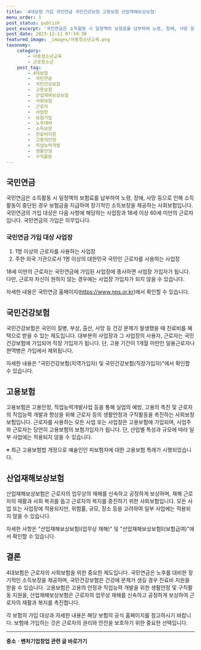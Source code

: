 ```yaml
---
title: '4대보험 가입 국민연금 국민건강보험 고용보험 산업재해보상보험'
menu_order: 1
post_status: publish
post_excerpt: '국민연금은 소득활동 시 일정액의 보험료를 납부하여 노령, 장애, 사망 등으로 인해 소득활동이 중단된 경우 보험금을 지급하여 장기적인 소득보장을 제공하는 사회보험입니다. 국민연금의 가입 대상은 다음 사항에 해당하는 사업장과 18세 이상 60세 미만의 근로자입니다. 국민연금의 가입은 의무입니다.'
post_date: 2023-12-11 07:59:30
featured_image: _images/아동청소년교육.png
taxonomy:
    category:
        - 아동청소년교육
        - 근로청소년
    post_tag:
        - 4대보험
        -  국민연금
        -  국민건강보험
        -  고용보험
        -  산업재해보상보험
        -  사회보험
        -  근로자
        -  사업장
        -  보험가입
        -  노후대비
        -  소득보장
        -  진료비지원
        -  고용의안정
        -  직업능력개발
        -  생활안정
        -  구직활동
---
```



## 국민연금
국민연금은 소득활동 시 일정액의 보험료를 납부하여 노령, 장애, 사망 등으로 인해 소득활동이 중단된 경우 보험금을 지급하여 장기적인 소득보장을 제공하는 사회보험입니다. 국민연금의 가입 대상은 다음 사항에 해당하는 사업장과 18세 이상 60세 미만의 근로자입니다. 국민연금의 가입은 의무입니다.

### 국민연금 가입 대상 사업장
1. 1명 이상의 근로자를 사용하는 사업장
2. 주한 외국 기관으로서 1명 이상의 대한민국 국민인 근로자를 사용하는 사업장

18세 미만의 근로자는 국민연금에 가입된 사업장에 종사하면 사업장 가입자가 됩니다. 다만, 근로자 자신이 원하지 않는 경우에는 사업장 가입자가 되지 않을 수 있습니다.

자세한 내용은 국민연금 홈페이지(https://www.nps.or.kr)에서 확인할 수 있습니다.

## 국민건강보험
국민건강보험은 국민이 질병, 부상, 출산, 사망 등 건강 문제가 발생했을 때 진료비를 혜택으로 받을 수 있는 제도입니다. 대부분의 사업장과 그 사업장의 사용자, 근로자는 국민건강보험에 가입되어 직장 가입자가 됩니다. 단, 고용 기간이 1개월 미만인 일용근로자나 현역병은 가입에서 제외됩니다.

자세한 내용은 "국민건강보험(지역가입자) 및 국민건강보험(직장가입자)"에서 확인할 수 있습니다.

## 고용보험
고용보험은 고용안정, 직업능력개발사업 등을 통해 실업의 예방, 고용의 촉진 및 근로자의 직업능력 개발과 향상을 위해 근로자 등의 생활안정과 구직활동을 촉진하는 사회보장보험입니다. 근로자를 사용하는 모든 사업 또는 사업장은 고용보험에 가입되며, 사업주와 근로자는 당연히 고용보험의 보험가입자가 됩니다. 단, 산업별 특성과 규모에 따라 일부 사업에는 적용되지 않을 수 있습니다.

※ 최근 고용보험법 개정으로 예술인인 피보험자에 대한 고용보험 특례가 시행되었습니다.

## 산업재해보상보험
산업재해보상보험은 근로자의 업무상의 재해를 신속하고 공정하게 보상하며, 재해 근로자의 재활과 사회 복귀를 돕고 근로자의 복지를 증진하기 위한 사회보험입니다. 모든 사업 또는 사업장에 적용되지만, 위험률, 규모, 장소 등을 고려하여 일부 사업에는 적용되지 않을 수 있습니다.

자세한 사항은 "산업재해보상보험Ⅰ(업무상 재해)" 및 "산업재해보상보험Ⅱ(보험급여)"에서 확인할 수 있습니다.

## 결론
4대보험은 근로자의 사회보험을 위한 중요한 제도입니다. 국민연금은 노후를 대비한 장기적인 소득보장을 제공하며, 국민건강보험은 건강에 문제가 생길 경우 진료비 지원을 받을 수 있습니다. 고용보험은 고용의 안정과 직업능력 개발을 위한 생활안정 및 구직활동 지원을, 산업재해보상보험은 근로자의 업무상 재해를 신속하고 공정하게 보상하여 근로자의 재활과 복지를 촉진합니다.

각 보험의 가입 대상과 자세한 내용은 해당 보험의 공식 홈페이지를 참고하시기 바랍니다. 보험에 가입하는 것은 근로자의 권리와 안전을 보호하기 위한 중요한 선택입니다.


<!-- wp:separator -->
<hr class="wp-block-separator has-alpha-channel-opacity"/>
<!-- /wp:separator -->

<!-- wp:group {"backgroundColor":"base","layout":{"type":"constrained"}} -->
<div class="wp-block-group has-base-background-color has-background"><!-- wp:paragraph {"align":"center","fontSize":"medium"} -->
<p class="has-text-align-center has-large-font-size"><strong>중소ㆍ벤처기업창업 관련 글 바로가기</strong></p>
<!-- /wp:paragraph -->


<!-- wp:latest-posts
{"categories":[{"id":27141,"count":19,"description":"","link":"https://uknowlaw.com/category/%ec%a4%91%ec%86%8c%e3%86%8d%eb%b2%a4%ec%b2%98%ea%b8%b0%ec%97%85%ec%b0%bd%ec%97%85/","name":"중소ㆍ벤처기업창업","slug":"중소ㆍ벤처기업창업","taxonomy":"category","parent":0,"meta":[],"_links":{"self":[{"href":"https://uknowlaw.com/wp-json/wp/v2/categories/27141"}],"collection":[{"href":"https://uknowlaw.com/wp-json/wp/v2/categories"}],"about":[{"href":"https://uknowlaw.com/wp-json/wp/v2/taxonomies/category"}],"wp:post_type":[{"href":"https://uknowlaw.com/wp-json/wp/v2/posts?categories=27141"}],"curies":[{"name":"wp","href":"https://api.w.org/{rel}","templated":true}]}}],"postsToShow":100,"excerptLength":28,"postLayout":"grid","columns":2,"featuredImageAlign":"left","featuredImageSizeSlug":"large","fontSize":"small"} /--></div>
<!-- /wp:group -->